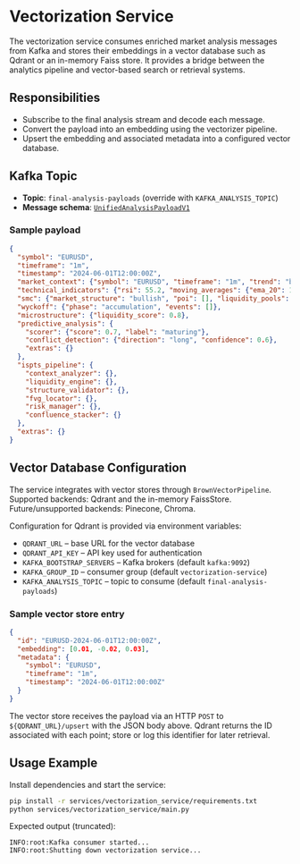# Vectorization Service

The vectorization service consumes enriched market analysis messages from Kafka and stores their embeddings in a vector database such as Qdrant or an in-memory Faiss store. It provides a bridge between the analytics pipeline and vector-based search or retrieval systems.

## Responsibilities

- Subscribe to the final analysis stream and decode each message.
- Convert the payload into an embedding using the vectorizer pipeline.
- Upsert the embedding and associated metadata into a configured vector database.

## Kafka Topic

- **Topic**: `final-analysis-payloads` (override with `KAFKA_ANALYSIS_TOPIC`)
- **Message schema**: [`UnifiedAnalysisPayloadV1`](../schemas/payloads.py)

### Sample payload
```json
{
  "symbol": "EURUSD",
  "timeframe": "1m",
  "timestamp": "2024-06-01T12:00:00Z",
  "market_context": {"symbol": "EURUSD", "timeframe": "1m", "trend": "bullish"},
  "technical_indicators": {"rsi": 55.2, "moving_averages": {"ema_20": 1.0845}},
  "smc": {"market_structure": "bullish", "poi": [], "liquidity_pools": []},
  "wyckoff": {"phase": "accumulation", "events": []},
  "microstructure": {"liquidity_score": 0.8},
  "predictive_analysis": {
    "scorer": {"score": 0.7, "label": "maturing"},
    "conflict_detection": {"direction": "long", "confidence": 0.6},
    "extras": {}
  },
  "ispts_pipeline": {
    "context_analyzer": {},
    "liquidity_engine": {},
    "structure_validator": {},
    "fvg_locator": {},
    "risk_manager": {},
    "confluence_stacker": {}
  },
  "extras": {}
}
```

## Vector Database Configuration

The service integrates with vector stores through `BrownVectorPipeline`.
Supported backends: Qdrant and the in-memory FaissStore.
Future/unsupported backends: Pinecone, Chroma.

Configuration for Qdrant is provided via environment variables:

- `QDRANT_URL` – base URL for the vector database
- `QDRANT_API_KEY` – API key used for authentication
- `KAFKA_BOOTSTRAP_SERVERS` – Kafka brokers (default `kafka:9092`)
- `KAFKA_GROUP_ID` – consumer group (default `vectorization-service`)
- `KAFKA_ANALYSIS_TOPIC` – topic to consume (default `final-analysis-payloads`)

### Sample vector store entry
```json
{
  "id": "EURUSD-2024-06-01T12:00:00Z",
  "embedding": [0.01, -0.02, 0.03],
  "metadata": {
    "symbol": "EURUSD",
    "timeframe": "1m",
    "timestamp": "2024-06-01T12:00:00Z"
  }
}
```

The vector store receives the payload via an HTTP `POST` to `${QDRANT_URL}/upsert` with the JSON body above. Qdrant returns the
ID associated with each point; store or log this identifier for later retrieval.

## Usage Example

Install dependencies and start the service:

```bash
pip install -r services/vectorization_service/requirements.txt
python services/vectorization_service/main.py
```

Expected output (truncated):

```
INFO:root:Kafka consumer started...
INFO:root:Shutting down vectorization service...
```
